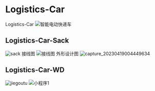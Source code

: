 # Logistics-Car
Logistics-Car
![智能电动快递车](https://github.com/eturn7/Logistics-Car/assets/77430500/500a34b8-9faa-4cb8-9af9-6591050d2236)
## Logistics-Car-Sack
![sack](https://github.com/eturn7/Logistics-Car/assets/77430500/7c3fbe10-e15c-42b1-a390-15b65979cb60)
接线图
![接线图](https://github.com/eturn7/Logistics-Car/assets/77430500/9ec746f9-ddb9-45d6-aff4-19b00c43ec2f)
外形设计图
![capture_20230419004449634](https://github.com/eturn7/Logistics-Car/assets/77430500/a1794f55-7bc9-414f-9579-87e3fc471abb)

## Logistics-Car-WD
![jiegoutu](https://github.com/eturn7/Logistics-Car/assets/77430500/c6c4697c-6f6b-4663-961b-1bdc32b6005c)
![小程序1](https://github.com/eturn7/Logistics-Car/assets/77430500/87ec8529-00ff-42d3-a970-9b4e88e5ca63)
